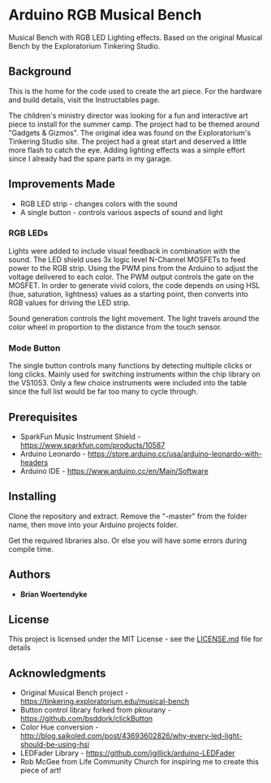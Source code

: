 # Arduino RGB Musical Bench

Musical Bench with RGB LED Lighting effects. Based on the original Musical Bench by the Exploratorium Tinkering Studio.

## Background
This is the home for the code used to create the art piece. For the hardware and build details, visit the Instructables page.

The children's ministry director was looking for a fun and interactive art piece to install for the summer camp. The project had to be themed around "Gadgets & Gizmos". The original idea was found on the Exploratorium's Tinkering Studio site. The project had a great start and deserved a little more flash to catch the eye. Adding lighting effects was a simple effort since I already had the spare parts in my garage.

## Improvements Made

* RGB LED strip - changes colors with the sound
* A single button - controls various aspects of sound and light

### RGB LEDs
Lights were added to include visual feedback in combination with the sound. The LED shield uses 3x logic level N-Channel MOSFETs to feed power to the RGB strip. Using the PWM pins from the Arduino to adjust the voltage delivered to each color. The PWM output controls the gate on the MOSFET. In order to generate vivid colors, the code depends on using HSL (hue, saturation, lightness) values as a starting point, then converts into RGB values for driving the LED strip.

Sound generation controls the light movement. The light travels around the color wheel in proportion to the distance from the touch sensor.

### Mode Button
The single button controls many functions by detecting multiple clicks or long clicks. Mainly used for switching instruments within the chip library on the VS1053. Only a few choice instruments were included into the table since the full list would be far too many to cycle through.

## Prerequisites

* SparkFun Music Instrument Shield - https://www.sparkfun.com/products/10587
* Arduino Leonardo - https://store.arduino.cc/usa/arduino-leonardo-with-headers
* Arduino IDE - https://www.arduino.cc/en/Main/Software

## Installing

Clone the repository and extract. Remove the "-master" from the folder name, then move into your Arduino projects folder.

Get the required libraries also. Or else you will have some errors during compile time.

## Authors

* **Brian Woertendyke**

## License

This project is licensed under the MIT License - see the [LICENSE.md](LICENSE.md) file for details

## Acknowledgments

* Original Musical Bench project - https://tinkering.exploratorium.edu/musical-bench
* Button control library forked from pkourany - https://github.com/bsddork/clickButton
* Color Hue conversion - http://blog.saikoled.com/post/43693602826/why-every-led-light-should-be-using-hsi
* LEDFader Library - https://github.com/jgillick/arduino-LEDFader
* Rob McGee from Life Community Church for inspiring me to create this piece of art!

